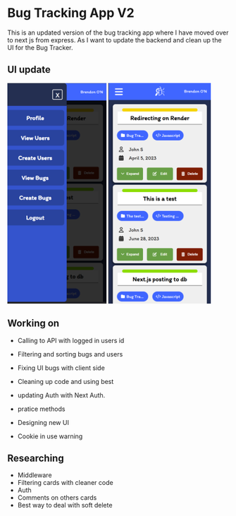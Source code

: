 # Bug Tracking App V2
This is an updated version of the bug tracking app where I have moved over to next js from express. As I want to update the backend and clean up the UI for the Bug Tracker.

## UI update

<img src="bt-nav.png" height="500">
<img src="bt-ui.png" height="500">

## Working on
- Calling to API with logged in users id
- Filtering and sorting bugs and users
- Fixing UI bugs with client side
- Cleaning up code and using best
- updating Auth with Next Auth.
- pratice methods
- Designing new UI

- Cookie in use warning

## Researching
- Middleware
- Filtering cards with cleaner code
- Auth
- Comments on others cards
- Best way to deal with soft delete
